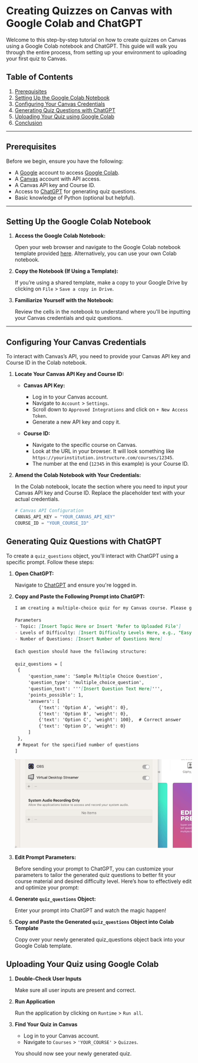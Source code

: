 # Creating Quizzes on Canvas with Google Colab and ChatGPT

Welcome to this step-by-step tutorial on how to create quizzes on Canvas using a Google Colab notebook and ChatGPT. This guide will walk you through the entire process, from setting up your environment to uploading your first quiz to Canvas.

## Table of Contents

1. [Prerequisites](#prerequisites)
2. [Setting Up the Google Colab Notebook](#setting-up-the-google-colab-notebook)
3. [Configuring Your Canvas Credentials](#configuring-your-canvas-credentials)
4. [Generating Quiz Questions with ChatGPT](#generating-quiz-questions-with-chatgpt)
5. [Uploading Your Quiz using Google Colab](#uploading-your-quiz-using-google-colab)
6. [Conclusion](#conclusion)

---

## Prerequisites

Before we begin, ensure you have the following:

- A [Google](https://www.google.com/) account to access [Google Colab](https://colab.research.google.com/).
- A [Canvas](https://www.instructure.com/canvas/) account with API access.
- A Canvas API key and Course ID.
- Access to [ChatGPT](https://chat.openai.com/) for generating quiz questions.
- Basic knowledge of Python (optional but helpful).

---

## Setting Up the Google Colab Notebook

1. **Access the Google Colab Notebook:**

   Open your web browser and navigate to the Google Colab notebook template provided [here](https://colab.research.google.com/). Alternatively, you can use your own Colab notebook.

2. **Copy the Notebook (If Using a Template):**

   If you’re using a shared template, make a copy to your Google Drive by clicking on `File` > `Save a copy in Drive`.

3. **Familiarize Yourself with the Notebook:**

   Review the cells in the notebook to understand where you'll be inputting your Canvas credentials and quiz questions.

---

## Configuring Your Canvas Credentials

To interact with Canvas’s API, you need to provide your Canvas API key and Course ID in the Colab notebook.

1. **Locate Your Canvas API Key and Course ID:**

   - **Canvas API Key:** 
     - Log in to your Canvas account.
     - Navigate to `Account` > `Settings`.
     - Scroll down to `Approved Integrations` and click on `+ New Access Token`.
     - Generate a new API key and copy it.
   
   - **Course ID:** 
     - Navigate to the specific course on Canvas.
     - Look at the URL in your browser. It will look something like `https://yourinstitution.instructure.com/courses/12345`.
     - The number at the end (`12345` in this example) is your Course ID.

2. **Amend the Colab Notebook with Your Credentials:**

   In the Colab notebook, locate the section where you need to input your Canvas API key and Course ID. Replace the placeholder text with your actual credentials.

   ```python
   # Canvas API Configuration
   CANVAS_API_KEY = "YOUR_CANVAS_API_KEY"
   COURSE_ID = "YOUR_COURSE_ID"
   ```

## Generating Quiz Questions with ChatGPT

To create a `quiz_questions` object, you'll interact with ChatGPT using a specific prompt. Follow these steps:

1. **Open ChatGPT:**

   Navigate to <a href="https://www.chatgpt.com" target="_blank">ChatGPT</a> and ensure you're logged in.

2. **Copy and Paste the Following Prompt into ChatGPT:**

   ```markdown
   I am creating a multiple-choice quiz for my Canvas course. Please generate a `quiz_questions` Python object based on the following parameters:

   Parameters
   - Topic: [Insert Topic Here or Insert 'Refer to Uploaded File']
   - Levels of Difficulty: [Insert Difficulty Levels Here, e.g., "Easy", "Medium", "Hard"]
   - Number of Questions: [Insert Number of Questions Here]

   Each question should have the following structure:

   quiz_questions = [
    {
        'question_name': 'Sample Multiple Choice Question',
        'question_type': 'multiple_choice_question',
        'question_text': '''[Insert Question Text Here]''',
        'points_possible': 1,
        'answers': [
            {'text': 'Option A', 'weight': 0},
            {'text': 'Option B', 'weight': 0},
            {'text': 'Option C', 'weight': 100},  # Correct answer
            {'text': 'Option D', 'weight': 0}
        ]
    },
    # Repeat for the specified number of questions
   ]
   ```
   <!-- Centered and resized image using HTML tags -->
   <p align="center">
     <img src="assets/test.gif" alt="test" width="600">
   </p>

3. **Edit Prompt Parameters:**

   Before sending your prompt to ChatGPT, you can customize your parameters to tailor the generated quiz questions to better fit your course material and desired difficulty level. Here’s how to effectively edit and optimize your prompt:

4. **Generate `quiz_questions` Object:**

   Enter your prompt into ChatGPT and watch the magic happen!

5. **Copy and Paste the Generated `quiz_questions` Object into Colab Template**

   Copy over your newly generated quiz_questions object back into your Google Colab template.

## Uploading Your Quiz using Google Colab

1. **Double-Check User Inputs**

   Make sure all user inputs are present and correct.

2. **Run Application**

   Run the application by clicking on `Runtime` > `Run all`.

3. **Find Your Quiz in Canvas**

   - Log in to your Canvas account.
   - Navigate to `Courses` > `'YOUR_COURSE'` > `Quizzes`.
   
   You should now see your newly generated quiz.